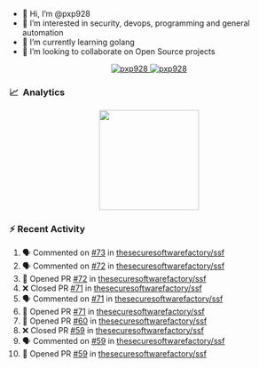 - 👋  Hi, I’m @pxp928
- 👀  I’m interested in security, devops, programming and general automation
- 🌱  I’m currently learning golang
- 💞️  I’m looking to collaborate on Open Source projects

<p align="center">
  <a href="https://linkedin.com/in/pxp928" target="blank">
    <img src="https://img.shields.io/badge/linkedin-%230077B5.svg?&style=for-the-badge&logo=linkedin&logoColor=white" alt="pxp928" />
  </a>
  <a href="https://twitter.com/pxp928" target="blank">
    <img src="https://img.shields.io/badge/Twitter-1DA1F2?style=for-the-badge&logo=twitter&logoColor=white" alt="pxp928" />
  </a>
</p>

### 📈 &nbsp;Analytics

<p align="center">
  <a href="https://github.com/pxp928">
    <img height="180em" src="https://github-readme-stats-eight-theta.vercel.app/api?username=pxp928&show_icons=true&theme=radical&include_all_commits=true&count_private=true&line_height=26"/>
    <!---
    <img height="180em" src="https://github-readme-stats-eight-theta.vercel.app/api/top-langs/?username=pxp928&layout=compact&theme=radical&line_height=26"/>
    --->
  </a>
</p>

### :zap: Recent Activity

<!--START_SECTION:activity-->
1. 🗣 Commented on [#73](https://github.com/thesecuresoftwarefactory/ssf/issues/73) in [thesecuresoftwarefactory/ssf](https://github.com/thesecuresoftwarefactory/ssf)
2. 🗣 Commented on [#72](https://github.com/thesecuresoftwarefactory/ssf/issues/72) in [thesecuresoftwarefactory/ssf](https://github.com/thesecuresoftwarefactory/ssf)
3. 💪 Opened PR [#72](https://github.com/thesecuresoftwarefactory/ssf/pull/72) in [thesecuresoftwarefactory/ssf](https://github.com/thesecuresoftwarefactory/ssf)
4. ❌ Closed PR [#71](https://github.com/thesecuresoftwarefactory/ssf/pull/71) in [thesecuresoftwarefactory/ssf](https://github.com/thesecuresoftwarefactory/ssf)
5. 🗣 Commented on [#71](https://github.com/thesecuresoftwarefactory/ssf/issues/71) in [thesecuresoftwarefactory/ssf](https://github.com/thesecuresoftwarefactory/ssf)
6. 💪 Opened PR [#71](https://github.com/thesecuresoftwarefactory/ssf/pull/71) in [thesecuresoftwarefactory/ssf](https://github.com/thesecuresoftwarefactory/ssf)
7. 💪 Opened PR [#60](https://github.com/thesecuresoftwarefactory/ssf/pull/60) in [thesecuresoftwarefactory/ssf](https://github.com/thesecuresoftwarefactory/ssf)
8. ❌ Closed PR [#59](https://github.com/thesecuresoftwarefactory/ssf/pull/59) in [thesecuresoftwarefactory/ssf](https://github.com/thesecuresoftwarefactory/ssf)
9. 🗣 Commented on [#59](https://github.com/thesecuresoftwarefactory/ssf/issues/59) in [thesecuresoftwarefactory/ssf](https://github.com/thesecuresoftwarefactory/ssf)
10. 💪 Opened PR [#59](https://github.com/thesecuresoftwarefactory/ssf/pull/59) in [thesecuresoftwarefactory/ssf](https://github.com/thesecuresoftwarefactory/ssf)
<!--END_SECTION:activity-->

<!---
pxp928/pxp928 is a ✨ special ✨ repository because its `README.md` (this file) appears on your GitHub profile.
You can click the Preview link to take a look at your changes.
--->
